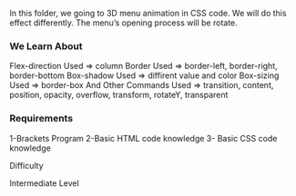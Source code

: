 
In this folder, we going to 3D menu animation in CSS code. We will do this effect differently. 
The menu’s opening process will be rotate.

### We Learn About

Flex-direction
Used => column
Border
Used => border-left, border-right, border-bottom
Box-shadow
Used => diffirent value and color
Box-sizing
Used => border-box
And Other Commands
Used => transition, content, position, opacity, overflow, transform, rotateY, transparent

### Requirements

1-Brackets Program
2-Basic HTML code knowledge
3- Basic CSS code knowledge

Difficulty

Intermediate Level
